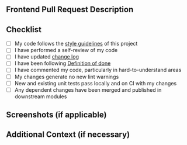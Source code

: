 ## Frontend Pull Request Description

<!-- Provide a brief summary of the changes made in the frontend project. -->

## Checklist

- [ ] My code follows the [style guidelines](https://github.com/solarwinds/nova/blob/2415fa06f8242b9024beee04e2456055d31ab118/docs/STYLE_GUIDE.md) of this project
- [ ] I have performed a self-review of my code
- [ ] I have updated [change log](https://github.com/solarwinds/nova/blob/2415fa06f8242b9024beee04e2456055d31ab118/docs/CHANGELOG.md#L4)
- [ ] I have been following [Definition of done](https://github.com/solarwinds/nova/blob/2415fa06f8242b9024beee04e2456055d31ab118/docs/DEFINITION_OF_DONE.md)
- [ ] I have commented my code, particularly in hard-to-understand areas
- [ ] My changes generate no new lint warnings
- [ ] New and existing unit tests pass locally and on CI with my changes
- [ ] Any dependent changes have been merged and published in downstream modules

## Screenshots (if applicable)

<!-- Add any relevant screenshots or images to help illustrate the changes. -->

## Additional Context (if necessary)

<!-- Provide any additional context or information that might be useful for reviewers. -->
